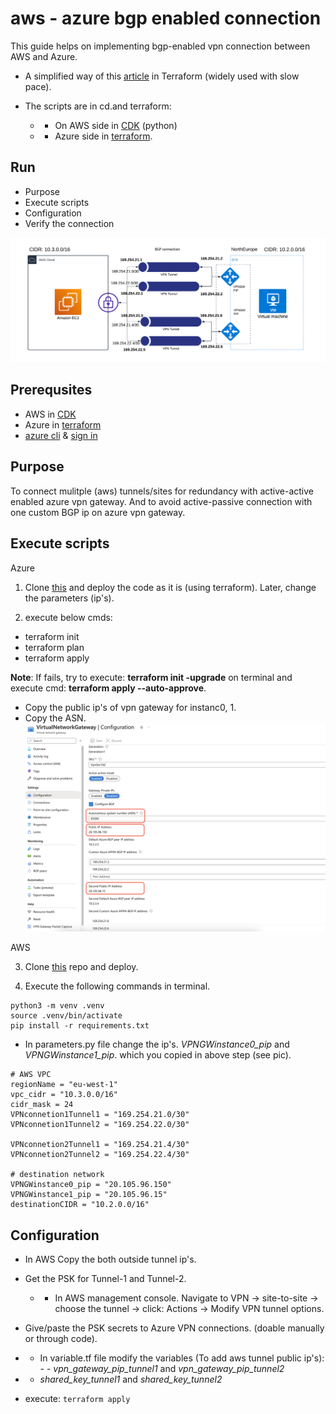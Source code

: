 # aws - azure bgp enabled connection

This guide helps on implementing bgp-enabled vpn connection between AWS and Azure.

- A simplified way of this [article](https://learn.microsoft.com/en-us/azure/vpn-gateway/vpn-gateway-howto-aws-bgp) in Terraform (widely used with slow pace).

- The scripts are in cd.and terraform:
    - - On AWS side in  [CDK](https://github.com/sree7k7/AWS-multi-S2S) (python)
    - - Azure side in [terraform](https://developer.hashicorp.com/terraform/tutorials/azure-get-started).

## Run

- Purpose
- Execute scripts
- Configuration
- Verify the connection

![AWS-Azure](pic/AWS-Azure-design.png)

## Prerequsites

- AWS in [CDK](https://docs.aws.amazon.com/cdk/v2/guide/getting_started.html)
- Azure in [terraform](https://developer.hashicorp.com/terraform/tutorials/azure-get-started)
- [azure cli](https://learn.microsoft.com/en-us/cli/azure/install-azure-cli) & [sign in](https://learn.microsoft.com/en-us/cli/azure/authenticate-azure-cli)

## Purpose

To connect mulitple (aws) tunnels/sites for redundancy with active-active enabled azure vpn gateway.
And to avoid active-passive connection with one custom BGP ip on azure vpn gateway.

## Execute scripts

Azure

1. Clone [this](https://github.com/sree7k7/AWS-Azure-bgp-connection) and deploy the code as it is (using terraform). Later, change the parameters (ip's).

2. execute below cmds:

- terraform init
- terraform plan
- terraform apply

**Note**: If fails, try to execute: **terraform init -upgrade** on terminal and execute cmd: **terraform apply --auto-approve**.

- Copy the public ip's of vpn gateway for instanc0, 1.
- Copy the ASN.
![Azure-vpn-gateway-active-active-mode](pic/azure-vpn-gateway.png)

AWS

3. Clone [this](https://github.com/sree7k7/AWS-multi-S2S) repo and deploy.

4. Execute the following commands in terminal.

```
python3 -m venv .venv
source .venv/bin/activate
pip install -r requirements.txt
```

- In parameters.py file change the ip's. *VPNGWinstance0_pip* and
*VPNGWinstance1_pip*. which you copied in above step (see pic).

```
# AWS VPC
regionName = "eu-west-1"
vpc_cidr = "10.3.0.0/16"
cidr_mask = 24
VPNconnetion1Tunnel1 = "169.254.21.0/30"
VPNconnetion1Tunnel2 = "169.254.22.0/30"

VPNconnetion2Tunnel1 = "169.254.21.4/30"
VPNconnetion2Tunnel2 = "169.254.22.4/30"      

# destination network
VPNGWinstance0_pip = "20.105.96.150"
VPNGWinstance1_pip = "20.105.96.15"
destinationCIDR = "10.2.0.0/16"
```
## Configuration

- In AWS Copy the both outside tunnel ip's.

- Get the PSK for Tunnel-1 and Tunnel-2.
    - - In AWS management console. Navigate to VPN -> site-to-site -> choose the tunnel -> click: Actions -> Modify VPN tunnel options.
- Give/paste the PSK secrets to Azure VPN connections. (doable manually or through code).
- - In variable.tf file modify the variables (To add aws tunnel public ip's): - - *vpn_gateway_pip_tunnel1* and *vpn_gateway_pip_tunnel2*
- - *shared_key_tunnel1* and *shared_key_tunnel2*
- execute: `terraform apply`